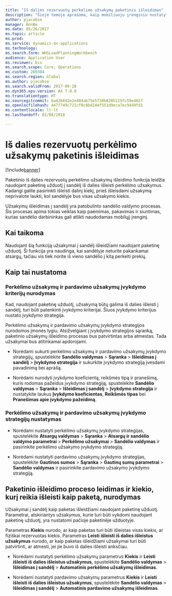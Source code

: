 ```yaml
---
title: "Iš dalies rezervuotų perkėlimo užsakymų paketinis išleidimas"
description: "Šioje temoje aprašoma, kaip mobiliuoju įrenginiu nustatyti ir taikyti paketinį iš dalies rezervuotų perkėlimo užsakymų išleidimą."
author: pjacobse
manager: AnnBe
ms.date: 05/26/2017
ms.topic: article
ms.prod: 
ms.service: dynamics-ax-applications
ms.technology: 
ms.search.form: WHSLoadPlanningWorkbench
audience: Application User
ms.reviewer: bis
ms.search.scope: Core, Operations
ms.custom: 269384
ms.search.region: Global
ms.author: pjacobse
ms.search.validFrom: 2017-09-20
ms.dyn365.ops.version: AX 7.0.0
ms.translationtype: HT
ms.sourcegitcommit: ba426692e2e404ab75e5730b8205115fc59e402f
ms.openlocfilehash: 4477749c721cf8c8bd244f551d9eca7ec9449fd1
ms.contentlocale: lt-lt
ms.lasthandoff: 02/08/2018

---
```


# <a name="batch-release-of-partially-reserved-transfer-orders"></a>Iš dalies rezervuotų perkėlimo užsakymų paketinis išleidimas

[!include[banner](../includes/banner.md)]

Paketinio iš dalies rezervuotų perkėlimo užsakymų išleidimo funkcija leidžia naudojant paketinę užduotį į sandėlį iš dalies išleisti perkėlimo užsakymus.
Kadangi galite pasirinkti išleisti dalinį kiekį, prieš išleisdami užsakymą neprivalote laukti, kol sandėlyje bus visas užsakymo kiekis.

Užsakymų išleidimas į sandėlį yra patobulinto sandėlio valdymo procesas. Šis procesas apima tokias veiklas kaip paėmimas, pakavimas ir siuntimas, kurias sandėlio darbininkas gali atlikti naudodamas mobilųjį įrenginį.

## <a name="where-it-applies"></a>Kai taikoma

Naudojant šią funkciją užsakymai į sandėlį išleidžiami naudojant paketinę užduotį. Ši funkcija yra naudinga, kai sandėlyje neturite pakankamai atsargų, tačiau vis tiek norite iš vieno sandėlio į kitą perkelti prekių.

## <a name="how-it-is-set-up"></a>Kaip tai nustatoma

### <a name="specify-fulfillment-criteria-for-transfer-orders-and-sales-orders"></a>Perkėlimo užsakymų ir pardavimo užsakymų įvykdymo kriterijų nurodymas

Kad, naudojant paketinę užduotį, užsakymą būtų galima iš dalies išleisti į sandėlį, turi būti patenkinti įvykdymo kriterijai. Šiuos įvykdymo kriterijus nustato įvykdymo strategija.

Perkėlimo užsakymų ir pardavimo užsakymų įvykdymo strategijos nurodomos įmonės lygiu. Atsižvelgiant į įvykdymo strategijos sąranką, paketinio užsakymų išleidimo procesas bus patvirtintas arba atmestas. Tada užsakymai bus atitinkamai apdorojami.

-   Norėdami sukurti perkėlimo užsakymų ir pardavimo užsakymų įvykdymo strategijų, spustelėkite **Sandėlio valdymas** \> **Sąranka** \> **Išleidimas į sandėlį** \> **Įvykdymo strategija** ir sukurkite įvykdymo strategiją įvesdami pavadinimą bei aprašą.

-   Norėdami nurodyti įvykdymo koeficientą, reikšmės tipą ir pranešimą, kuris rodomas pažeidus įvykdymo strategiją, spustelėkite **Sandėlio valdymas** \> **Sąranka** \> **Išleidimas į sandėlį** \> **Įvykdymo strategija** ir nustatykite laukus **Įvykdymo koeficientas**, **Reikšmės tipas** bei **Pranešimas apie įvykdymo pažeidimą**.

### <a name="set-the-fulfillment-policies-for-transfer-orders-and-sales-orders"></a>Perkėlimo užsakymų ir pardavimo užsakymų įvykdymo strategijų nustatymas

-   Norėdami nustatyti perkėlimo užsakymų įvykdymo strategijas, spustelėkite **Atsargų valdymas** \> **Sąranka** \> **Atsargų ir sandėlio valdymo parametrai** \> **Perkėlimo užsakymai** \> **Sandėlio valdymas** ir pasirinkite perkėlimo užsakymo įvykdymo strategiją.

-   Norėdami nustatyti pardavimo užsakymų įvykdymo strategijas, spustelėkite **Gautinos sumos** \> **Sąranka** \> **Gautinų sumų parametrai** \> **Sandėlio valdymas** ir pasirinkite pardavimo užsakymo įvykdymo strategiją.

## <a name="allow-release-in-a-batch-and-specify-the-quantity-that-should-be-release-in-a-batch"></a>Paketinio išleidimo proceso leidimas ir kiekio, kurį reikia išleisti kaip paketą, nurodymas

Užsakymai į sandėlį kaip paketas išleidžiami naudojant paketinę užduotį. Parametrai, atskiriantys užsakymus, kurie turi būti vykdomi naudojant paketinę užduotį, yra nustatomi pačioje paketinėje užduotyje.

Parametras **Kiekis** nurodo, ar kaip paketas turi būti išleistas visas kiekis, ar fiziškai rezervuotas kiekis. Parametras **Leisti išleisti iš dalies išleistus užsakymus** nurodo, ar kaip paketas išleidžiami užsakymai turi būti patvirtinti, ar atmesti, jei jie buvo iš dalies išleisti anksčiau.

-   Norėdami nustatyti perkėlimo užsakymų parametrus **Kiekis** ir **Leisti išleisti iš dalies išleistus užsakymus**, spustelėkite **Sandėlio valdymas** \> **Išleidimas į sandėlį** \> **Automatinis perkėlimo užsakymų išleidimas**.

-   Norėdami nustatyti pardavimo užsakymų parametrus **Kiekis** ir **Leisti išleisti iš dalies išleistus užsakymus**, spustelėkite **Sandėlio valdymas** \> **Išleidimas į sandėlį** \> **Automatinis pardavimo užsakymų išleidimas**.


